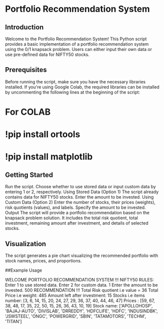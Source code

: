 # Portfolio Recommendation System

## Introduction
Welcome to the Portfolio Recommendation System! This Python script provides a basic implementation of a portfolio recommendation system using the 0/1 knapsack problem. Users can either input their own data or use pre-defined data for NIFTY50 stocks.

## Prerequisites
Before running the script, make sure you have the necessary libraries installed. If you're using Google Colab, the required libraries can be installed by uncommenting the following lines at the beginning of the script:


# For COLAB
# !pip install ortools
# !pip install matplotlib

## Getting Started
Run the script.
Choose whether to use stored data or input custom data by entering 1 or 2, respectively.
Using Stored Data (Option 1)
The script already contains data for NIFTY50 stocks.
Enter the amount to be invested.
Using Custom Data (Option 2)
Enter the number of stocks, their prices (weights), risk quotients (values), and labels.
Specify the amount to be invested.
Output
The script will provide a portfolio recommendation based on the knapsack problem solution. It includes the total risk quotient, total investment, remaining amount after investment, and details of selected stocks.

## Visualization
The script generates a pie chart visualizing the recommended portfolio with stock names, prices, and proportions.

##Example Usage

WELCOME PORTFOLIO RECOMMENDATION SYSTEM !!!
NIFTY50 
RULES: 
 Enter 1 to use stored data. 
 Enter 2 for custom data. 
1
Enter the amount to be invested. 
500
RECOMMENDATION !!!
Total  Risk quotient i.e value = 36
Total  Price i.e weight: 485
Amount left after investment: 15
Stocks i.e items number: [3, 6, 14, 15, 20, 24, 27, 29, 36, 37, 40, 44, 46, 47]
Prices :  [59, 67, 38, 48, 17, 35, 22, 50, 15, 26, 36, 43, 10, 19]
Stock name: ['APOLLOHOSP', 'BAJAJ-AUTO', 'DIVISLAB', 'DRREDDY', 'HDFCLIFE', 'HDFC', 'INDUSINDBK', 'JSWSTEEL', 'ONGC', 'POWERGRID', 'SBIN', 'TATAMOTORS', 'TECHM', 'TITAN']
